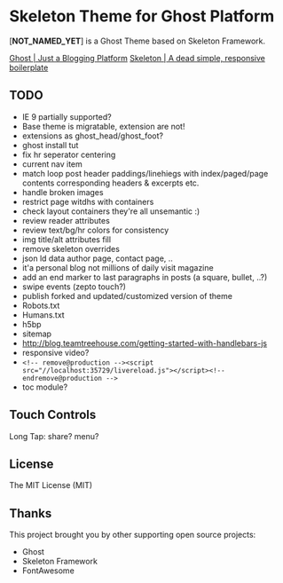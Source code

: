 Skeleton Theme for Ghost Platform
====

[__NOT_NAMED_YET__] is a Ghost Theme based on Skeleton Framework.

[Ghost | Just a Blogging Platform](https://ghost.org/)
[Skeleton | A dead simple, responsive boilerplate](http://getskeleton.com/)

TODO
----

* IE 9 partially supported? 
* Base theme is migratable, extension are not!
* extensions as ghost_head/ghost_foot?
* ghost install tut
* fix hr seperator centering
* current nav item
* match loop post header paddings/linehiegs with index/paged/page contents corresponding headers & excerpts etc.
* handle broken images
* restrict page witdhs with containers
* check layout containers they're all unsemantic :)
* review reader attributes
* review text/bg/hr colors for consistency
* img title/alt attributes fill
* remove skeleton overrides
* json ld data author page, contact page, ..
* it'a personal blog not millions of daily visit magazine
* add an end marker to last paragraphs in posts (a square, bullet, ..?)
* swipe events (zepto touch?)
* publish forked and updated/customized version of theme
* Robots.txt
* Humans.txt
* h5bp
* sitemap
* http://blog.teamtreehouse.com/getting-started-with-handlebars-js
* responsive video?
* `<!-- remove@production --><script src="//localhost:35729/livereload.js"></script><!-- endremove@production -->`
* toc module?


Touch Controls
----

Long Tap: share? menu?


License
----

The MIT License (MIT)

Thanks
----

This project brought you by other supporting open source projects:

* Ghost
* Skeleton Framework
* FontAwesome






